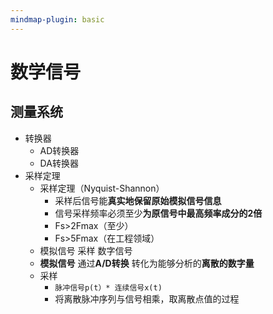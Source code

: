 ```yaml
---
mindmap-plugin: basic
---
```


# 数学信号
## 测量系统
- 转换器
	- AD转换器
	- DA转换器
- 采样定理
	- 采样定理（Nyquist-Shannon）
		- 采样后信号能**真实地保留原始模拟信号信息**
		- 信号采样频率必须至少**为原信号中最高频率成分的2倍**
		- Fs>2Fmax（至少）
		- Fs>5Fmax（在工程领域）
	- 模拟信号 采样 数字信号
	- **模拟信号** 通过**A/D转换** 转化为能够分析的**离散的数字量**
	- 采样
		- `脉冲信号p(t）* 连续信号x(t)`
		- 将离散脉冲序列与信号相乘，取离散点值的过程
